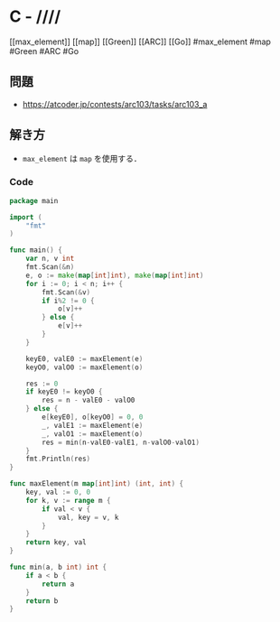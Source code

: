 # C - /\/\/\/
[[max_element]] [[map]] [[Green]] [[ARC]] [[Go]]
#max_element #map #Green #ARC #Go 

## 問題
- https://atcoder.jp/contests/arc103/tasks/arc103_a

## 解き方
- `max_element` は `map` を使用する．

### Code
```go
package main

import (
	"fmt"
)

func main() {
	var n, v int
	fmt.Scan(&n)
	e, o := make(map[int]int), make(map[int]int)
	for i := 0; i < n; i++ {
		fmt.Scan(&v)
		if i%2 != 0 {
			o[v]++
		} else {
			e[v]++
		}
	}

	keyE0, valE0 := maxElement(e)
	keyO0, valO0 := maxElement(o)

	res := 0
	if keyE0 != keyO0 {
		res = n - valE0 - valO0
	} else {
		e[keyE0], o[keyO0] = 0, 0
		_, valE1 := maxElement(e)
		_, valO1 := maxElement(o)
		res = min(n-valE0-valE1, n-valO0-valO1)
	}
	fmt.Println(res)
}

func maxElement(m map[int]int) (int, int) {
	key, val := 0, 0
	for k, v := range m {
		if val < v {
			val, key = v, k
		}
	}
	return key, val
}

func min(a, b int) int {
	if a < b {
		return a
	}
	return b
}
```
